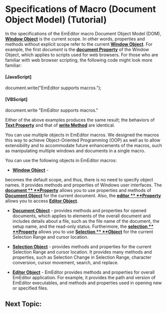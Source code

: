# Specifications of Macro (Document Object Model) (Tutorial)

In the specifications of the EmEditor macro Document Object Model (DOM), **[Window Object](../window/index)**
is the current scope. In other words, properties and methods without explicit scope refer
to the current **[Window Object](../window/index)**.
For example, the first _document_ is the **[document Property](../window/window_document)** of the Window
Object,
which applies to scripts used for web browsers. For those who are familiar with web browser scripting,
the following code might look more familiar:

#### \[JavaScript\]

document.write("EmEditor supports macros.");

#### \[VBScript\]

document.write "EmEditor supports macros."

Either of the above examples produces the same result; the behaviors of **[Text Property](../selection/selection_text)** and that of **[write Method](../document/document_write)** are identical.

You can use multiple objects in EmEditor macros. We designed the macros this way to achieve Object-Oriented Programming
(OOP)
as well as to allow extensibility and to accommodate future enhancements of the macros,
such as manipulating multiple windows and documents in a single macro.

You can use the following objects in EmEditor macros:

- **[Window Object](../window/index)** \-

becomes the default scope, and thus, there is no need to specify object names.
It provides methods and properties of Windows user interfaces. The **[document \**
**Property](../window/window_document)** allows you to use properties and methods of **[Document Object](../document/index)**
for the current document. Also, the **[editor \**
**Property](../window/window_editor)** allows you to access **[Editor Object](../editor/index)**.

- **[Document Object](../document/index)** \-
provides methods and properties for opened documents,
which applies to elements of the overall document and includes details about a file, such as the file name of the document,
the setup name, and the read-only status. Furthermore, the **[selection \**
**Property](../document/document_selection)** allows you to use **[Selection \**
**Object](../selection/index)** for the current Selection Range and cursor location.

- **[Selection Object](../selection/index)** \-
provides methods and properties for the current Selection Range and cursor location.
It provides many methods and properties, such as Selection Change in Selection Range,
character conversion, cursor movement, search, and replace.

- **[Editor Object](../editor/index)** \- EmEditor
provides methods and properties for overall EmEditor application. For example,
it provides the path and version of EmEditor executables, and methods and properties used in opening new or
specified files.

## Next Topic:
